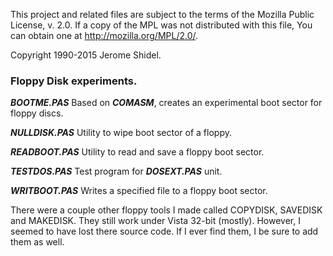 This project and related files are subject to the terms of the Mozilla Public License, 
v. 2.0. If a copy of the MPL was not distributed with this file, You can obtain one at 
http://mozilla.org/MPL/2.0/.

Copyright 1990-2015 Jerome Shidel.

### Floppy Disk experiments.

**_BOOTME.PAS_** Based on **_COMASM_**, creates an experimental boot sector for floppy discs.

**_NULLDISK.PAS_** Utility to wipe boot sector of a floppy.

**_READBOOT.PAS_** Utility to read and save a floppy boot sector.

**_TESTDOS.PAS_** Test program for **_DOSEXT.PAS_** unit.

**_WRITBOOT.PAS_** Writes a specified file to a floppy boot sector.

There were a couple other floppy tools I made called COPYDISK, SAVEDISK and MAKEDISK. They still work under
Vista 32-bit (mostly). However, I seemed to have lost there source code. If I ever find them, I be sure to add
them as well.
